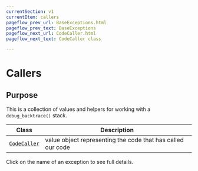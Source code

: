 ```yaml
---
currentSection: v1
currentItem: callers
pageflow_prev_url: BaseExceptions.html
pageflow_prev_text: BaseExceptions
pageflow_next_url: CodeCaller.html
pageflow_next_text: CodeCaller class

---
```


# Callers

## Purpose

This is a collection of values and helpers for working with a `debug_backtrace()` stack.

Class | Description
------|------------
[`CodeCaller`](CodeCaller.html) | value object representing the code that has called our code

Click on the name of an exception to see full details.
